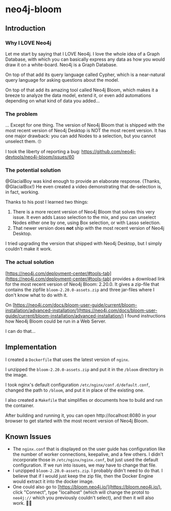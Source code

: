 # neo4j-bloom

## Introduction

### Why I LOVE Neo4j

Let me start by saying that I LOVE Neo4j. I love the whole idea of a Graph Database, with which you can basically express any data as how you would draw it on a white-board. Neo4j is a Graph Database.

On top of that add its query language called Cypher, which is a near-natural query language for asking questions about the model.

On top of that add its amazing tool called Neo4j Bloom, which makes it a breeze to analyze the data model, extend it, or even add automations depending on what kind of data you added...

### The problem

... Except for one thing. The version of Neo4j Bloom that is shipped with the most recent version of Neo4j Desktop is NOT the most recent version. It has one major drawback: you can add Nodes to a selection, but you cannot unselect them. 🙄

I took the liberty of reporting a bug: https://github.com/neo4j-devtools/neo4j-bloom/issues/60

### The potential solution

@GlacialBoy was kind enough to provide an elaborate response. (Thanks, @GlacialBox!) He even created a video demonstrating that de-selection is, in fact, working.

Thanks to his post I learned two things:

1. There is a more recent version of Neo4j Bloom that solves this very issue. It even adds Lasso selection to the mix, and you can unselect Nodes either one by one, using Box selection, or with Lasso selection. 
2. That newer version does **not** ship with the most recent version of Neo4j Desktop.

I tried upgrading the version that shipped with Neo4j Desktop, but I simply couldn't make it work.

### The actual solution

[https://neo4j.com/deployment-center/#tools-tab](https://neo4j.com/deployment-center/#tools-tab) provides a download link for the most recent version of Neo4j Bloom: 2.20.0. It gives a zip-file that contains the zipfile `bloom-2.20.0-assets.zip` and three jar-files where I don't know what to do with it.

On [https://neo4j.com/docs/bloom-user-guide/current/bloom-installation/advanced-installation/](https://neo4j.com/docs/bloom-user-guide/current/bloom-installation/advanced-installation/) I found instructions how Neo4j Bloom could be run in a Web Server.

I can do that...

## Implementation

I created a `Dockerfile` that uses the latest version of `nginx`.

I unzipped the `bloom-2.20.0-assets.zip` and put it in the `/bloom` directory in the image.

I took nginx's default configuration `/etc/nginx/conf.d/default.conf`, changed the path to `/bloom`, and put it in place of the existing one.

I also created a `Makefile` that simplifies or documents how to build and run the container.

After building and running it, you can open http://localhost:8080 in your browser to get started with the most recent version of Neo4j Bloom.

## Known Issues

- The `nginx.conf` that is displayed on the user guide has configuration like the number of worker connections, keepalive, and a few others. I didn't incorporate those in `/etc/nginx/nginx.conf`, but just used the default configuration. If we run into issues, we may have to change that file.
- I unzipped `bloom-2.20.0-assets.zip`. I probably didn't need to do that. I believe that if I would just keep the zip file, then the Docker Engine would extract it into the docker image.
- One could also go to [https://bloom.neo4j.io/](https://bloom.neo4j.io/), click "Connect", type "localhost" (which will change the protol to `neo4j://` which you previously couldn't select), and then it will also work. 🤦‍♂

